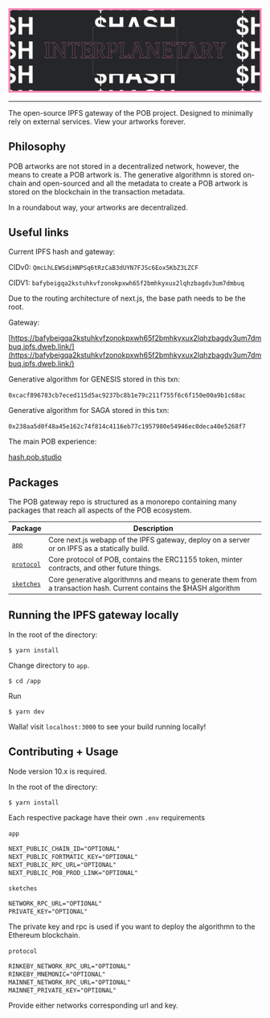 <img src="./images/banner-dark.jpg" >

---

The open-source IPFS gateway of the POB project. Designed to minimally rely on external services. View your artworks forever.

## Philosophy

POB artworks are not stored in a decentralized network, however, the means to create a POB artwork is. The generative algorithmn is stored on-chain and open-sourced and all the metadata to create a POB artwork is stored on the blockchain in the transaction metadata.

In a roundabout way, your artworks are decentralized.

## Useful links

Current IPFS hash and gateway:

CIDv0:
`QmcLhLEWSdiHNPSq6tRzCaB3dUYN7FJSc6Eox5KbZ3LZCF`

CIDV1:
`bafybeigqa2kstuhkvfzonokpxwh65f2bmhkyxux2lqhzbagdv3um7dmbuq`

Due to the routing architecture of next.js, the base path needs to be the root.

Gateway:

[https://bafybeigqa2kstuhkvfzonokpxwh65f2bmhkyxux2lqhzbagdv3um7dmbuq.ipfs.dweb.link/](https://bafybeigqa2kstuhkvfzonokpxwh65f2bmhkyxux2lqhzbagdv3um7dmbuq.ipfs.dweb.link/)

Generative algorithm for GENESIS stored in this txn:

`0xcacf896783cb7eced115d5ac9237bc8b1e79c211f755f6c6f150e00a9b1c68ac`

Generative algorithm for SAGA stored in this txn:

`0x238aa5d0f48a45e162c74f814c4116eb77c1957980e54946ec0deca40e5268f7`

The main POB experience:

[hash.pob.studio](https://hash.pob.studio)

## Packages

The POB gateway repo is structured as a monorepo containing many packages that reach all aspects of the POB ecosystem.

| Package                 | Description                                                                                                          |
| ----------------------- | -------------------------------------------------------------------------------------------------------------------- |
| [`app`](/app)           | Core next.js webapp of the IPFS gateway, deploy on a server or on IPFS as a statically build.                        |
| [`protocol`](/protocol) | Core protocol of POB, contains the ERC1155 token, minter contracts, and other future things.                         |
| [`sketches`](/sketches) | Core generative algorithmns and means to generate them from a transaction hash. Current contains the $HASH algorithm |

## Running the IPFS gateway locally

In the root of the directory:

```
$ yarn install
```

Change directory to `app`.

```
$ cd /app
```

Run

```
$ yarn dev
```

Walla! visit `localhost:3000` to see your build running locally!

## Contributing + Usage

Node version 10.x is required.

In the root of the directory:

```
$ yarn install
```

Each respective package have their own `.env` requirements

`app`

```
NEXT_PUBLIC_CHAIN_ID="OPTIONAL"
NEXT_PUBLIC_FORTMATIC_KEY="OPTIONAL"
NEXT_PUBLIC_RPC_URL="OPTIONAL"
NEXT_PUBLIC_POB_PROD_LINK="OPTIONAL"
```

`sketches`

```
NETWORK_RPC_URL="OPTIONAL"
PRIVATE_KEY="OPTIONAL"
```

The private key and rpc is used if you want to deploy the algorithmn to the Ethereum blockchain.

`protocol`

```
RINKEBY_NETWORK_RPC_URL="OPTIONAL"
RINKEBY_MNEMONIC="OPTIONAL"
MAINNET_NETWORK_RPC_URL="OPTIONAL"
MAINNET_PRIVATE_KEY="OPTIONAL"
```

Provide either networks corresponding url and key.
